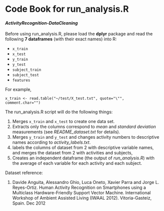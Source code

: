 # Code Book for run_analysis.R
#### *ActivityRecognition-DataCleaning*

Before using run_analysis.R, please load the **dplyr** package and read the following **7 dataframes** (with their exact names) into R:   

* ```x_train```
* ```x_test```
* ```y_train```
* ```y_test```
* ```subject_train```
* ```subject_test```
* ```features```

For example, 
```
x_train <- read.table("~/test/X_test.txt", quote="\"", comment.char="")
```

The run_analysis.R script will do the following things:

1. Merges ```x_train``` and ```x_test``` to create one data set.
2. Extracts only the columns correspond to *mean* and *standard deviation* measurements (see *README_dataset.txt* for details).
3. Merges ```y_train``` and ```y_test``` and changes activity numbers to descriptive names according to *activity_labels.txt*.
4. labels the columns of dataset from 2 with descriptive variable names, and merges the dataset from 2 with activities and subjects, 
5. Creates an independent dataframe (the output of *run_analysis.R*) with the average of each variable for each activity and each subject.

Dataset reference:

1. Davide Anguita, Alessandro Ghio, Luca Oneto, Xavier Parra and Jorge L. Reyes-Ortiz. Human Activity Recognition on Smartphones using a Multiclass Hardware-Friendly Support Vector Machine. International Workshop of Ambient Assisted Living (IWAAL 2012). Vitoria-Gasteiz, Spain. Dec 2012
